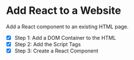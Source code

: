 # Add React to a Website

Add a React component to an existing HTML page.

- [x] Step 1: Add a DOM Container to the HTML
- [x] Step 2: Add the Script Tags
- [x] Step 3: Create a React Component
